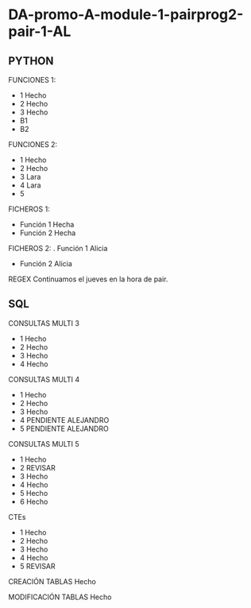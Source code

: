 # DA-promo-A-module-1-pairprog2-pair-1-AL


## PYTHON


FUNCIONES 1:
- 1 Hecho 
- 2 Hecho
- 3 Hecho
- B1 
- B2

FUNCIONES 2:
- 1 Hecho
- 2 Hecho
- 3 Lara
- 4 Lara
- 5

FICHEROS 1:
- Función 1 Hecha
- Función 2 Hecha

FICHEROS 2:
. Función 1 Alicia
- Función 2 Alicia

REGEX
Continuamos el jueves en la hora de pair.

## SQL

CONSULTAS MULTI 3
- 1 Hecho
- 2 Hecho
- 3 Hecho
- 4 Hecho

CONSULTAS MULTI 4
- 1 Hecho
- 2 Hecho
- 3 Hecho
- 4 PENDIENTE ALEJANDRO
- 5 PENDIENTE ALEJANDRO

CONSULTAS MULTI 5
- 1 Hecho
- 2 REVISAR
- 3 Hecho
- 4 Hecho
- 5 Hecho
- 6 Hecho

CTEs
- 1 Hecho
- 2 Hecho
- 3 Hecho
- 4 Hecho
- 5 REVISAR

CREACIÓN TABLAS
Hecho

MODIFICACIÓN TABLAS
Hecho


